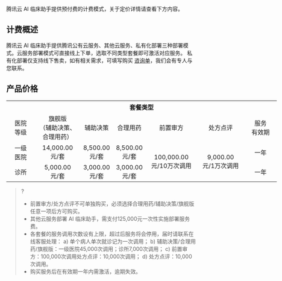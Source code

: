 腾讯云 AI 临床助手提供预付费的计费模式，关于定价详情请查看下方内容。

## 计费概述
腾讯云 AI 临床助手提供腾讯公有云服务、其他云服务、私有化部署三种部署模式。云服务部署模式可直接线上下单，选取不同类型套餐即可激活对应服务。
私有化部署仅支持线下售卖，如有相关需求，可填写购买 [咨询单](https://cloud.tencent.com/apply/p/9z37i78ng7l)，我们会有专人与您联系。

## 产品价格
<table style="width: 718px">
   <tr>
      <th width="0px"  colspan="7" style="text-align:center">套餐类型</td>
   </tr>
   <tr>
      <td style="width:60px;text-align:center">医院<br>等级</td>
      <td style=";text-align:center" >旗舰版<br>
（辅助决策、合理用药）
</td>
      <td style=";text-align:center">辅助决策</td>
      <td style=";text-align:center">合理用药</td>
      <td style="width:120px;text-align:center"  >前置审方</td>
      <td style="width:110px;text-align:center">处方点评</td>
      <td style="width:70px;text-align:center">服务<br>有效期</td>
   </tr>
   <tr>
      <td style="text-align:center">一级<br>医院</td>
      <td style="text-align:center">14,000.00<br>元/套</td>
      <td style="text-align:center">8,500.00<br>元/套</td>
      <td style="text-align:center">8,500.00<br>元/套</td>
      <td rowspan='2' style="text-align:center">100,000.00<br>元/10万次调用</td>
      <td rowspan='2' style="text-align:center">9,000.00<br>元/1万次调用</td>
      <td style="text-align:center">一年</td>
   </tr>
   <tr>
      <td style="text-align:center">诊所</td>
      <td style="text-align:center">5,000.00<br>元/套</td>
      <td style="text-align:center">3,000.00<br>元/套</td>
      <td style="text-align:center">3,000.00<br>元/套</td>
      <td style="text-align:center">一年</td>
   </tr>
</table>

>?
>- 前置审方/处方点评不可单独购买，必须选择合理用药/辅助决策/旗舰版任意一项后方可购买。
>- 其他云服务部署 AI 临床助手，需支付125,000元一次性实施部署服务费。
>- 各套餐的服务调用次数设有上限，超过后服务将会停用，届时请联系在线客服处理：
>   a) 单个病人单次就诊记为一次调用；
>   b) 辅助决策/合理用药/旗舰版：一级医院45,000次调用；诊所7,000次调用；
>   c) 前置审方：100,000次调用处方点评：10,000次调用；
>   d) 处方点评：10,000次调用。
>- 购买服务后在有效期一年内需激活，逾期失效。



